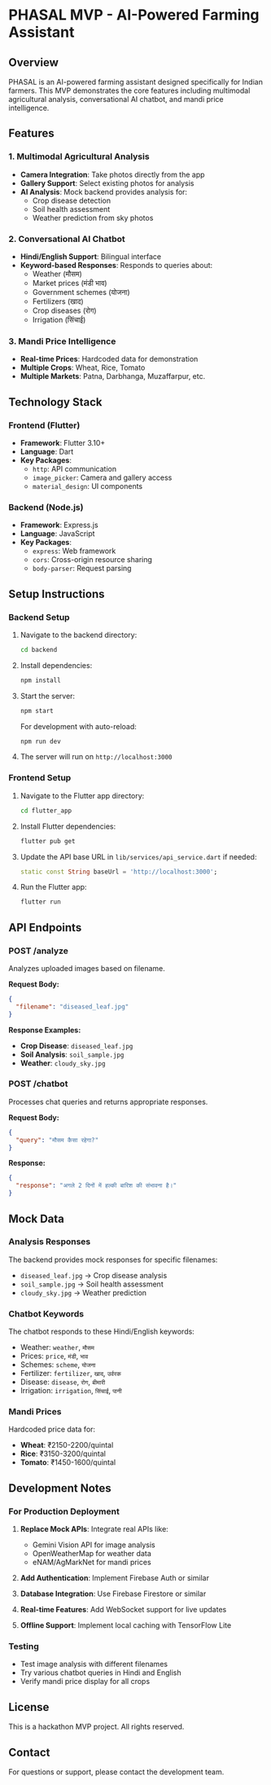 # PHASAL MVP - AI-Powered Farming Assistant

## Overview
PHASAL is an AI-powered farming assistant designed specifically for Indian farmers. This MVP demonstrates the core features including multimodal agricultural analysis, conversational AI chatbot, and mandi price intelligence.

## Features

### 1. Multimodal Agricultural Analysis
- **Camera Integration**: Take photos directly from the app
- **Gallery Support**: Select existing photos for analysis
- **AI Analysis**: Mock backend provides analysis for:
  - Crop disease detection
  - Soil health assessment
  - Weather prediction from sky photos

### 2. Conversational AI Chatbot
- **Hindi/English Support**: Bilingual interface
- **Keyword-based Responses**: Responds to queries about:
  - Weather (मौसम)
  - Market prices (मंडी भाव)
  - Government schemes (योजना)
  - Fertilizers (खाद)
  - Crop diseases (रोग)
  - Irrigation (सिंचाई)

### 3. Mandi Price Intelligence
- **Real-time Prices**: Hardcoded data for demonstration
- **Multiple Crops**: Wheat, Rice, Tomato
- **Multiple Markets**: Patna, Darbhanga, Muzaffarpur, etc.

## Technology Stack

### Frontend (Flutter)
- **Framework**: Flutter 3.10+
- **Language**: Dart
- **Key Packages**:
  - `http`: API communication
  - `image_picker`: Camera and gallery access
  - `material_design`: UI components

### Backend (Node.js)
- **Framework**: Express.js
- **Language**: JavaScript
- **Key Packages**:
  - `express`: Web framework
  - `cors`: Cross-origin resource sharing
  - `body-parser`: Request parsing

## Setup Instructions

### Backend Setup
1. Navigate to the backend directory:
   ```bash
   cd backend
   ```

2. Install dependencies:
   ```bash
   npm install
   ```

3. Start the server:
   ```bash
   npm start
   ```
   
   For development with auto-reload:
   ```bash
   npm run dev
   ```

4. The server will run on `http://localhost:3000`

### Frontend Setup
1. Navigate to the Flutter app directory:
   ```bash
   cd flutter_app
   ```

2. Install Flutter dependencies:
   ```bash
   flutter pub get
   ```

3. Update the API base URL in `lib/services/api_service.dart` if needed:
   ```dart
   static const String baseUrl = 'http://localhost:3000';
   ```

4. Run the Flutter app:
   ```bash
   flutter run
   ```

## API Endpoints

### POST /analyze
Analyzes uploaded images based on filename.

**Request Body:**
```json
{
  "filename": "diseased_leaf.jpg"
}
```

**Response Examples:**
- **Crop Disease**: `diseased_leaf.jpg`
- **Soil Analysis**: `soil_sample.jpg`  
- **Weather**: `cloudy_sky.jpg`

### POST /chatbot
Processes chat queries and returns appropriate responses.

**Request Body:**
```json
{
  "query": "मौसम कैसा रहेगा?"
}
```

**Response:**
```json
{
  "response": "अगले 2 दिनों में हल्की बारिश की संभावना है।"
}
```

## Mock Data

### Analysis Responses
The backend provides mock responses for specific filenames:
- `diseased_leaf.jpg` → Crop disease analysis
- `soil_sample.jpg` → Soil health assessment
- `cloudy_sky.jpg` → Weather prediction

### Chatbot Keywords
The chatbot responds to these Hindi/English keywords:
- Weather: `weather`, `मौसम`
- Prices: `price`, `मंडी`, `भाव`
- Schemes: `scheme`, `योजना`
- Fertilizer: `fertilizer`, `खाद`, `उर्वरक`
- Disease: `disease`, `रोग`, `बीमारी`
- Irrigation: `irrigation`, `सिंचाई`, `पानी`

### Mandi Prices
Hardcoded price data for:
- **Wheat**: ₹2150-2200/quintal
- **Rice**: ₹3150-3200/quintal  
- **Tomato**: ₹1450-1600/quintal

## Development Notes

### For Production Deployment
1. **Replace Mock APIs**: Integrate real APIs like:
   - Gemini Vision API for image analysis
   - OpenWeatherMap for weather data
   - eNAM/AgMarkNet for mandi prices

2. **Add Authentication**: Implement Firebase Auth or similar

3. **Database Integration**: Use Firebase Firestore or similar

4. **Real-time Features**: Add WebSocket support for live updates

5. **Offline Support**: Implement local caching with TensorFlow Lite

### Testing
- Test image analysis with different filenames
- Try various chatbot queries in Hindi and English
- Verify mandi price display for all crops

## License
This is a hackathon MVP project. All rights reserved.

## Contact
For questions or support, please contact the development team.
